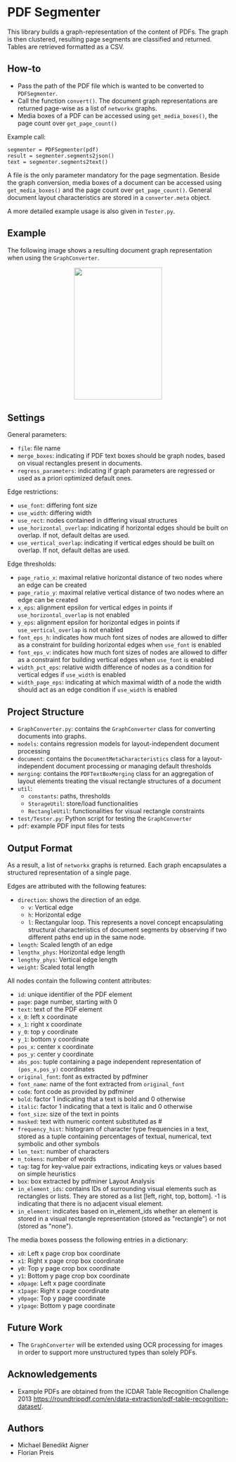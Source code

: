 # PDF Segmenter

This library builds a graph-representation of the content of PDFs. The graph is then clustered, resulting page segments are classified and returned. Tables are retrieved formatted as a CSV.

## How-to

* Pass the path of the PDF file which is wanted to be converted to ```PDFSegmenter```.
* Call the function ```convert()```. The document graph representations are returned page-wise as a list of ```networkx``` graphs.
* Media boxes of a PDF can be accessed using ```get_media_boxes()```, the page count over ```get_page_count()```

Example call: 

    segmenter = PDFSegmenter(pdf)
    result = segmenter.segments2json()
    text = segmenter.segments2text()

A file is the only parameter mandatory for the page segmentation.
Beside the graph conversion, media boxes of a document can be accessed using ```get_media_boxes()``` and the page count over ```get_page_count()```.
General document layout characteristics are stored in a ```converter.meta``` object.

A more detailed example usage is also given in ```Tester.py```.

## Example

The following image shows a resulting document graph representation when using the ```GraphConverter```.

<center><img src="./documentation/visibility_graph.png", height="300", width="200" /></center>


## Settings

General parameters:

* ```file```: file name
* ```merge_boxes```: indicating if PDF text boxes should be graph nodes, based on visual rectangles present in documents.
* ```regress_parameters```: indicating if graph parameters are regressed or used as a priori optimized default ones.

Edge restrictions:

* ```use_font```: differing font size
* ```use_width```: differing width
* ```use_rect```: nodes contained in differing visual structures
* ```use_horizontal_overlap```: indicating if horizontal edges should be built on overlap. If not, default deltas are used.
* ```use_vertical_overlap```: indicating if vertical edges should be built on overlap. If not, default deltas are used.

Edge thresholds:

* ```page_ratio_x```: maximal relative horizontal distance of two nodes where an edge can be created
* ```page_ratio_y```: maximal relative vertical distance of two nodes where an edge can be created
* ```x_eps```: alignment epsilon for vertical edges in points if ```use_horizontal_overlap``` is not enabled
* ```y_eps```: alignment epsilon for horizontal edges in points if ```use_vertical_overlap``` is not enabled
* ```font_eps_h```: indicates how much font sizes of nodes are allowed to differ as a constraint for building horizontal edges when ```use_font``` is enabled
* ```font_eps_v```: indicates how much font sizes of nodes are allowed to differ as a constraint for building vertical edges when ```use_font``` is enabled
* ```width_pct_eps```: relative width difference of nodes as a condition for vertical edges if ```use_width``` is enabled
* ```width_page_eps```: indicating at which maximal width of a node the width should act as an edge condition if ```use_width``` is enabled

## Project Structure

* ```GraphConverter.py```: contains the ```GraphConverter``` class for converting documents into graphs.
* ```models```:  contains regression models for layout-independent document processing
* ```document```: contains the ```DocumentMetaCharacteristics``` class for a layout-independent document processing or managing default thresholds
* ```merging```: contains the ```PDFTextBoxMerging``` class for an aggregation of layout elements treating the visual rectangle structures of a document
* ```util```:
  * ```constants```: paths, thresholds
  * ```StorageUtil```: store/load functionalities
  * ```RectangleUtil```: functionalities for visual rectangle constraints
* ```test/Tester.py```: Python script for testing the ```GraphConverter```
* ```pdf```: example PDF input files for tests

## Output Format

As a result, a list of ```networkx``` graphs is returned.
Each graph encapsulates a structured representation of a single page.

Edges are attributed with the following features:

* ```direction```: shows the direction of an edge.
    * ```v```: Vertical edge
    * ```h```: Horizontal edge
    * ```l```: Rectangular loop. This represents a novel concept encapsulating structural characteristics of document segments by observing if two different paths end up in the same node.
* ```length```: Scaled length of an edge
* ```lengthx_phys```: Horizontal edge length
* ```lengthy_phys```: Vertical edge length
* ```weight```: Scaled total length

All nodes contain the following content attributes:

* ```id```: unique identifier of the PDF element
* ```page```: page number, starting with 0
* ```text```: text of the PDF element
* ```x_0```: left x coordinate
* ```x_1```: right x coordinate
* ```y_0```: top y coordinate
* ```y_1```: bottom y coordinate
* ```pos_x```: center x coordinate
* ```pos_y```: center y coordinate
* ```abs_pos```: tuple containing a page independent representation of ```(pos_x,pos_y)``` coordinates
* ```original_font```: font as extracted by pdfminer
* ```font_name```: name of the font extracted from ```original_font```
* ```code```: font code as provided by pdfminer
* ```bold```: factor 1 indicating that a text is bold and 0 otherwise
* ```italic```: factor 1 indicating that a text is italic and 0 otherwise
* ```font_size```: size of the text in points
* ```masked```: text with numeric content substituted as #
* ```frequency_hist```: histogram of character type frequencies in a text, stored as a tuple containing percentages of textual, numerical, text symbolic and other symbols
* ```len_text```: number of characters
* ```n_tokens```: number of words
* ```tag```: tag for key-value pair extractions, indicating keys or values based on simple heuristics
* ```box```: box extracted by pdfminer Layout Analysis
* ```in_element_ids```: contains IDs of surrounding visual elements such as rectangles or lists. They are stored as a list [left, right, top, bottom]. -1 is indicating that there is no adjacent visual element.
* ```in_element```: indicates based on in_element_ids whether an element is stored in a visual rectangle representation (stored as "rectangle") or not (stored as "none").

The media boxes possess the following entries in a dictionary:

* ```x0```: Left x page crop box coordinate
* ```x1```: Right x page crop box coordinate
* ```y0```: Top y page crop box coordinate
* ```y1```: Bottom y page crop box coordinate
* ```x0page```: Left x page coordinate
* ```x1page```: Right x page coordinate
* ```y0page```: Top y page coordinate
* ```y1page```: Bottom y page coordinate


## Future Work

* The ```GraphConverter``` will be extended using OCR processing for images in order to support more unstructured types than solely PDFs.

## Acknowledgements

* Example PDFs are obtained from the ICDAR Table Recognition Challenge 2013 https://roundtrippdf.com/en/data-extraction/pdf-table-recognition-dataset/.

## Authors

* Michael Benedikt Aigner
* Florian Preis
